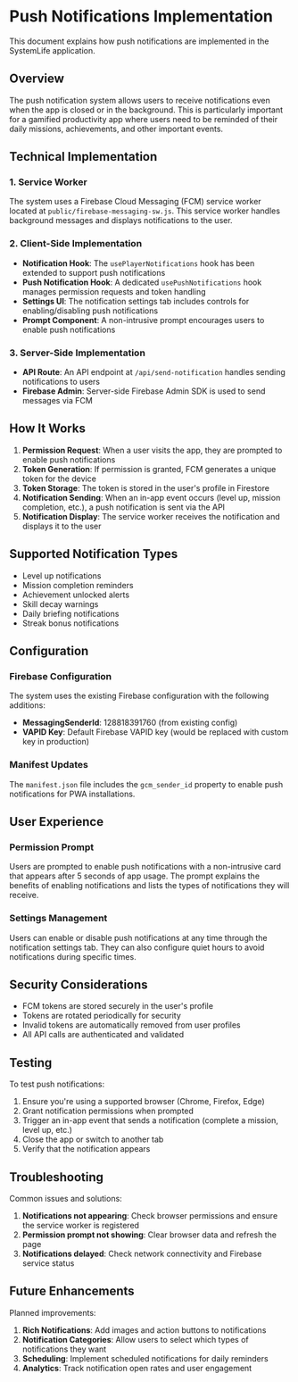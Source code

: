 # Push Notifications Implementation

This document explains how push notifications are implemented in the SystemLife application.

## Overview

The push notification system allows users to receive notifications even when the app is closed or in the background. This is particularly important for a gamified productivity app where users need to be reminded of their daily missions, achievements, and other important events.

## Technical Implementation

### 1. Service Worker

The system uses a Firebase Cloud Messaging (FCM) service worker located at `public/firebase-messaging-sw.js`. This service worker handles background messages and displays notifications to the user.

### 2. Client-Side Implementation

- **Notification Hook**: The `usePlayerNotifications` hook has been extended to support push notifications
- **Push Notification Hook**: A dedicated `usePushNotifications` hook manages permission requests and token handling
- **Settings UI**: The notification settings tab includes controls for enabling/disabling push notifications
- **Prompt Component**: A non-intrusive prompt encourages users to enable push notifications

### 3. Server-Side Implementation

- **API Route**: An API endpoint at `/api/send-notification` handles sending notifications to users
- **Firebase Admin**: Server-side Firebase Admin SDK is used to send messages via FCM

## How It Works

1. **Permission Request**: When a user visits the app, they are prompted to enable push notifications
2. **Token Generation**: If permission is granted, FCM generates a unique token for the device
3. **Token Storage**: The token is stored in the user's profile in Firestore
4. **Notification Sending**: When an in-app event occurs (level up, mission completion, etc.), a push notification is sent via the API
5. **Notification Display**: The service worker receives the notification and displays it to the user

## Supported Notification Types

- Level up notifications
- Mission completion reminders
- Achievement unlocked alerts
- Skill decay warnings
- Daily briefing notifications
- Streak bonus notifications

## Configuration

### Firebase Configuration

The system uses the existing Firebase configuration with the following additions:

- **MessagingSenderId**: 128818391760 (from existing config)
- **VAPID Key**: Default Firebase VAPID key (would be replaced with custom key in production)

### Manifest Updates

The `manifest.json` file includes the `gcm_sender_id` property to enable push notifications for PWA installations.

## User Experience

### Permission Prompt

Users are prompted to enable push notifications with a non-intrusive card that appears after 5 seconds of app usage. The prompt explains the benefits of enabling notifications and lists the types of notifications they will receive.

### Settings Management

Users can enable or disable push notifications at any time through the notification settings tab. They can also configure quiet hours to avoid notifications during specific times.

## Security Considerations

- FCM tokens are stored securely in the user's profile
- Tokens are rotated periodically for security
- Invalid tokens are automatically removed from user profiles
- All API calls are authenticated and validated

## Testing

To test push notifications:

1. Ensure you're using a supported browser (Chrome, Firefox, Edge)
2. Grant notification permissions when prompted
3. Trigger an in-app event that sends a notification (complete a mission, level up, etc.)
4. Close the app or switch to another tab
5. Verify that the notification appears

## Troubleshooting

Common issues and solutions:

1. **Notifications not appearing**: Check browser permissions and ensure the service worker is registered
2. **Permission prompt not showing**: Clear browser data and refresh the page
3. **Notifications delayed**: Check network connectivity and Firebase service status

## Future Enhancements

Planned improvements:

1. **Rich Notifications**: Add images and action buttons to notifications
2. **Notification Categories**: Allow users to select which types of notifications they want
3. **Scheduling**: Implement scheduled notifications for daily reminders
4. **Analytics**: Track notification open rates and user engagement